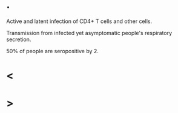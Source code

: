 # .

Active and latent infection of CD4+ T cells and other cells.

Transmission from infected yet asymptomatic people's respiratory secretion.

50% of people are seropositive by 2.

# <

# >
